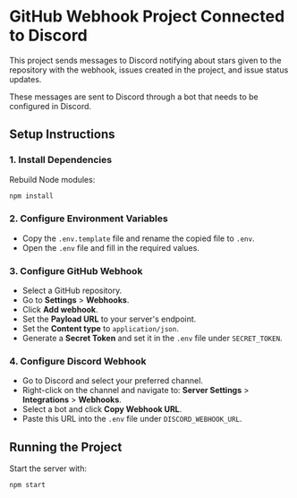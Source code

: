 # GitHub Webhook Project Connected to Discord

This project sends messages to Discord notifying about stars given to the
repository with the webhook, issues created in the project, and issue status
updates.

These messages are sent to Discord through a bot that needs to be configured in
Discord.

## Setup Instructions

### 1. Install Dependencies

Rebuild Node modules:

```sh
npm install
```

### 2. Configure Environment Variables

- Copy the `.env.template` file and rename the copied file to `.env`.
- Open the `.env` file and fill in the required values.

### 3. Configure GitHub Webhook

- Select a GitHub repository.
- Go to **Settings** > **Webhooks**.
- Click **Add webhook**.
- Set the **Payload URL** to your server's endpoint.
- Set the **Content type** to `application/json`.
- Generate a **Secret Token** and set it in the `.env` file under
  `SECRET_TOKEN`.

### 4. Configure Discord Webhook

- Go to Discord and select your preferred channel.
- Right-click on the channel and navigate to: **Server Settings** >
  **Integrations** > **Webhooks**.
- Select a bot and click **Copy Webhook URL**.
- Paste this URL into the `.env` file under `DISCORD_WEBHOOK_URL`.

## Running the Project

Start the server with:

```sh
npm start
```

